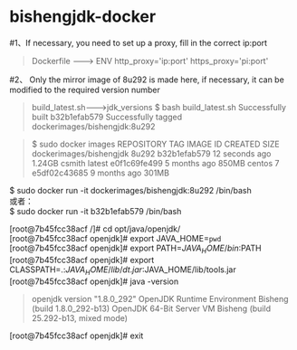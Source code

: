 # bishengjdk-docker

#1、If necessary, you need to set up a proxy, fill in the correct ip:port
> Dockerfile ---> ENV http_proxy='ip:port' https_proxy='pi:port'

#2、 Only the mirror image of 8u292 is made here, if necessary, it can be modified to the required version number
> build_latest.sh--->jdk_versions
$ bash build_latest.sh
> Successfully built b32b1efab579
> Successfully tagged dockerimages/bishengjdk:8u292

> $ sudo docker images
> REPOSITORY                TAG                 IMAGE ID            CREATED             SIZE
> dockerimages/bishengjdk   8u292               b32b1efab579        12 seconds ago      1.24GB
> csmith                    latest              e0f1c69fe499        5 months ago        850MB
> centos                    7                   e5df02c43685        9 months ago        301MB

$ sudo docker run -it dockerimages/bishengjdk:8u292 /bin/bash  
或者：  
$ sudo docker run -it b32b1efab579 /bin/bash 

[root@7b45fcc38acf /]# cd opt/java/openjdk/  
[root@7b45fcc38acf openjdk]# export JAVA_HOME=`pwd`  
[root@7b45fcc38acf openjdk]# export PATH=$JAVA_HOME/bin:$PATH  
[root@7b45fcc38acf openjdk]# export CLASSPATH=.:$JAVA_HOME/lib/dt.jar:$JAVA_HOME/lib/tools.jar  
[root@7b45fcc38acf openjdk]# java -version  
> openjdk version "1.8.0_292"
> OpenJDK Runtime Environment Bisheng (build 1.8.0_292-b13)
> OpenJDK 64-Bit Server VM Bisheng (build 25.292-b13, mixed mode)

[root@7b45fcc38acf openjdk]# exit 
